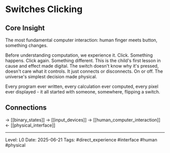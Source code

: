 # Switches Clicking

## Core Insight
The most fundamental computer interaction: human finger meets button, something changes.

Before understanding computation, we experience it. Click. Something happens. Click again. Something different. This is the child's first lesson in cause and effect made digital. The switch doesn't know why it's pressed, doesn't care what it controls. It just connects or disconnects. On or off. The universe's simplest decision made physical.

Every program ever written, every calculation ever computed, every pixel ever displayed - it all started with someone, somewhere, flipping a switch.

## Connections
→ [[binary_states]]
→ [[input_devices]]
→ [[human_computer_interaction]]
← [[physical_interface]]

---
Level: L0
Date: 2025-06-21
Tags: #direct_experience #interface #human #physical